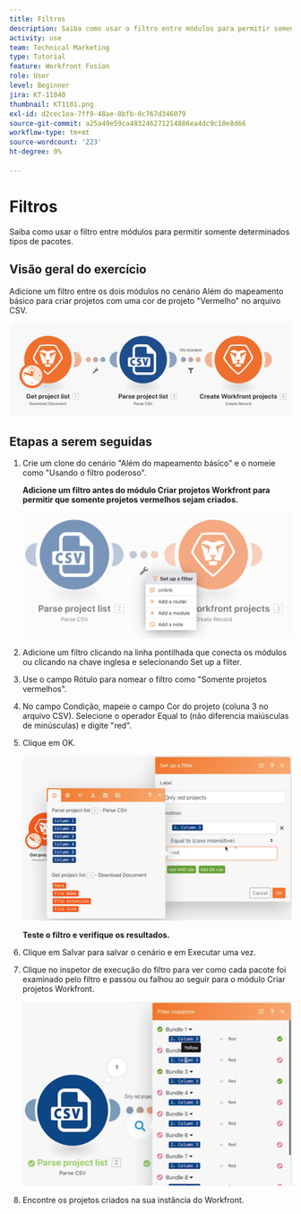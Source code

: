 ```yaml
---
title: Filtros
description: Saiba como usar o filtro entre módulos para permitir somente determinados tipos de pacotes.
activity: use
team: Technical Marketing
type: Tutorial
feature: Workfront Fusion
role: User
level: Beginner
jira: KT-11040
thumbnail: KT1101.png
exl-id: d2cec1ea-7ff9-48ae-8bfb-0c767d346079
source-git-commit: a25a49e59ca483246271214886ea4dc9c10e8d66
workflow-type: tm+mt
source-wordcount: '223'
ht-degree: 0%

---
```


# Filtros

Saiba como usar o filtro entre módulos para permitir somente determinados tipos de pacotes.

## Visão geral do exercício

Adicione um filtro entre os dois módulos no cenário Além do mapeamento básico para criar projetos com uma cor de projeto &quot;Vermelho&quot; no arquivo CSV.

![Imagem de filtros 1](../12-exercises/assets/filters-walkthrough-1.png)

## Etapas a serem seguidas

1. Crie um clone do cenário &quot;Além do mapeamento básico&quot; e o nomeie como &quot;Usando o filtro poderoso&quot;.

   **Adicione um filtro antes do módulo Criar projetos Workfront para permitir que somente projetos vermelhos sejam criados.**

   ![Imagem de filtros 2](../12-exercises/assets/filters-walkthrough-2.png)

1. Adicione um filtro clicando na linha pontilhada que conecta os módulos ou clicando na chave inglesa e selecionando Set up a filter.
1. Use o campo Rótulo para nomear o filtro como &quot;Somente projetos vermelhos&quot;.
1. No campo Condição, mapeie o campo Cor do projeto (coluna 3 no arquivo CSV). Selecione o operador Equal to (não diferencia maiúsculas de minúsculas) e digite &quot;red&quot;.
1. Clique em OK.

   ![Imagem de filtros 3](../12-exercises/assets/filters-walkthrough-3.png)

   **Teste o filtro e verifique os resultados.**

1. Clique em Salvar para salvar o cenário e em Executar uma vez.
1. Clique no inspetor de execução do filtro para ver como cada pacote foi examinado pelo filtro e passou ou falhou ao seguir para o módulo Criar projetos Workfront.

   ![Imagem de filtros 4](../12-exercises/assets/filters-walkthrough-4.png)

1. Encontre os projetos criados na sua instância do Workfront.

